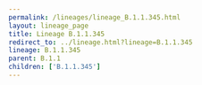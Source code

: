 ```yaml
---
permalink: /lineages/lineage_B.1.1.345.html
layout: lineage_page
title: Lineage B.1.1.345
redirect_to: ../lineage.html?lineage=B.1.1.345
lineage: B.1.1.345
parent: B.1.1
children: ['B.1.1.345']
---
```

